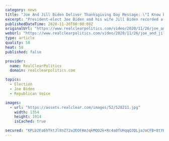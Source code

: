 ```yaml
---
category: news
title: "Joe And Jill Biden Deliver Thanksgiving Day Message: \"I Know Better Days Are Coming\""
excerpt: "President-elect Joe Biden and his wife Jill Biden recorded a special message for Thanksgiving posted on YouTube with the title \"Thankful\" on Thursday. \"We might not be able to join our hands around a table with our loved ones,"
publishedDateTime: 2020-11-26T00:00:00Z
originalUrl: "https://www.realclearpolitics.com/video/2020/11/26/joe_and_jill_biden_deliver_thanksgiving_day_message_i_know_better_days_are_coming.html"
webUrl: "https://www.realclearpolitics.com/video/2020/11/26/joe_and_jill_biden_deliver_thanksgiving_day_message_i_know_better_days_are_coming.html"
type: article
quality: 58
heat: 58
published: false

provider:
  name: RealClearPolitics
  domain: realclearpolitics.com

topics:
  - Election
  - Joe Biden
  - Republican Voice

images:
  - url: "https://assets.realclear.com/images/52/528211.jpg"
    width: 1354
    height: 1014
    isCached: true

secured: "KPLb2Fa6hTktJl8nZ72u3EOFAmJqkMQO2k+Rc4a8fUHqqQJQLjaJoCFB+8tYHF282UhcyfruXTEd0sQKMunkUw5C4xelv8hljtBo2Nt1vW0JTODfmxqsE2VLg9+VBYxG2m0RIiaPczhXlY0LDJQQ4+8Z8Bo/a5ooyfXNq4SnJk88hDBUXyF7s3mr6KW+PSVFuLiZ8+kCrPfxaKwPBx4l5hxlLh6SnzSXEN6rUM66zD04fp4VQRpRpR6JGVw38md27rSp7omJdzDKPOB26XhDfvQYMQhTvt7xOPCXOEcYdSmu/MkcI2ek0hzWFGiyuVf3J0kuCilWrIPJMHuN0daus8oNKoEg2odE2a9czQEwnsQ=;Jgi+Rv2uxUcBE43cMh1dAA=="
---
```


